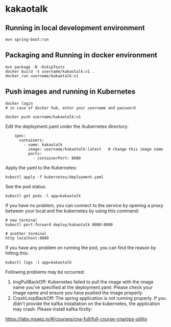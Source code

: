 # kakaotalk

## Running in local development environment

```
mvn spring-boot:run
```

## Packaging and Running in docker environment

```
mvn package -B -DskipTests
docker build -t username/kakaotalk:v1 .
docker run username/kakaotalk:v1
```

## Push images and running in Kubernetes

```
docker login 
# in case of docker hub, enter your username and password

docker push username/kakaotalk:v1
```

Edit the deployment.yaml under the /kubernetes directory:
```
    spec:
      containers:
        - name: kakaotalk
          image: username/kakaotalk:latest   # change this image name
          ports:
            - containerPort: 8080

```

Apply the yaml to the Kubernetes:
```
kubectl apply -f kubernetes/deployment.yaml
```

See the pod status:
```
kubectl get pods -l app=kakaotalk
```

If you have no problem, you can connect to the service by opening a proxy between your local and the kubernetes by using this command:
```
# new terminal
kubectl port-forward deploy/kakaotalk 8080:8080

# another terminal
http localhost:8080
```

If you have any problem on running the pod, you can find the reason by hitting this:
```
kubectl logs -l app=kakaotalk
```

Following problems may be occurred:

1. ImgPullBackOff:  Kubernetes failed to pull the image with the image name you've specified at the deployment.yaml. Please check your image name and ensure you have pushed the image properly.
1. CrashLoopBackOff: The spring application is not running properly. If you didn't provide the kafka installation on the kubernetes, the application may crash. Please install kafka firstly:

https://labs.msaez.io/#/courses/cna-full/full-course-cna/ops-utility

